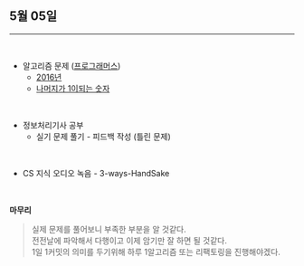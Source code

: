 ## 5월 05일

***

<br>

* 알고리즘 문제 ([프로그래머스](https://github.com/CureLatte/Bae_joonHub.git))
  * [2016년](/Algorithm/Programmers/Level1/2016년.py)
  * [나머지가 1이되는 숫자](/Algorithm/Programmers/Level1/나머지가_1_이_되는_숫자.py)

<br>

* 정보처리기사 공부
  * 실기 문제 풀기 - 피드백 작성 (틀린 문제)

<br>

* CS 지식 오디오 녹음 - 3-ways-HandSake


<br>
    

__마무리__
> 실제 문제를 풀어보니 부족한 부분을 알 것같다.   
> 전전날에 파악해서 다행이고 이제 암기만 잘 하면 될 것같다.   
> 1일 1커밋의 의미를 두기위해 하루 1알고리즘 또는 리팩토링을 진행해야겠다.   
> 